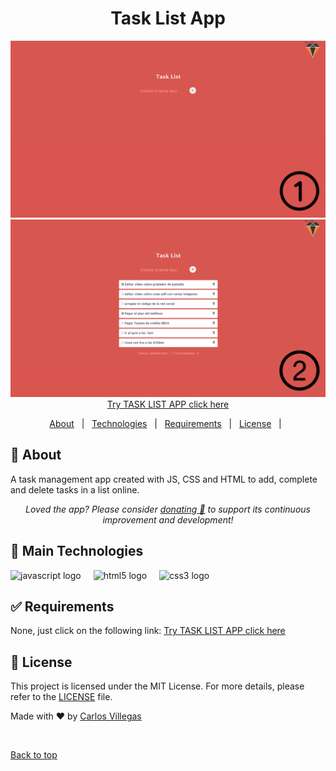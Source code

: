 <div align="center" id="top">
  <h1>Task List App</h1>
  <img src="https://github.com/VillegasCode/task-list/blob/main/images/app-task-list-1.png" width="900" alt="Task List App - state 1" /><br>
<img src="https://github.com/VillegasCode/task-list/blob/main/images/app-task-list-2.png" width="900" alt="Task List App - state 2" />
  <a href="https://villegascode.github.io/task-list/" target="_blank">Try TASK LIST APP click here</a>
</div>

<p align="center">
  <a href="#dart-about">About</a> &#xa0; | &#xa0;
  <a href="#rocket-main-technologies">Technologies</a> &#xa0; | &#xa0;
  <a href="#white_check_mark-requirements">Requirements</a> &#xa0; | &#xa0;
  <a href="#memo-license">License</a> &#xa0; | &#xa0;
</p>

## :dart: About ##
A task management app created with JS, CSS and HTML to add, complete and delete tasks in a list online.


<p align="center">
<i>Loved the app? Please consider <a href="https://www.paypal.me/villegasalexander" target="_blank">donating 💸</a> to support its continuous<br/> improvement and development!</i>
</p>

## :rocket: Main Technologies ##

<div align="left">
  <img src="https://cdn.jsdelivr.net/gh/devicons/devicon/icons/javascript/javascript-original.svg" height="40" alt="javascript logo"  />
  <img width="12" />
  <img src="https://cdn.jsdelivr.net/gh/devicons/devicon/icons/html5/html5-original.svg" height="40" alt="html5 logo"  />
  <img width="12" />
  <img src="https://cdn.jsdelivr.net/gh/devicons/devicon/icons/css3/css3-original.svg" height="40" alt="css3 logo"  />
  <img width="12" />
</div>

## :white_check_mark: Requirements ##

None, just click on the following link: <a href="https://villegascode.github.io/task-list/" target="_blank">Try TASK LIST APP click here</a>

## :memo: License ##

This project is licensed under the MIT License. For more details, please refer to the [LICENSE](LICENSE.md) file.


Made with :heart: by <a href="https://github.com/VillegasCode" target="_blank">Carlos Villegas</a>

&#xa0;

<a href="#top">Back to top</a>

